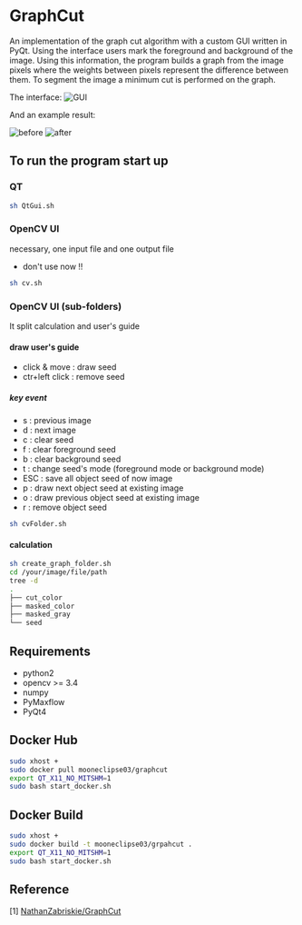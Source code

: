 # GraphCut

An implementation of the graph cut algorithm with a custom GUI written in PyQt. 
Using the interface users mark the foreground and background of the image. Using this information,
the program builds a graph from the image pixels where the weights between pixels
represent the difference between them. To segment the image a minimum cut is performed on the graph.

The interface:
![GUI](https://github.com/mooneclipse03/GraphCut/blob/master/images/graphCut.png "Custom PyQT interface")

And an example result:

![before](https://github.com/mooneclipse03/GraphCut/blob/master/resource/dood.jpg "Before")
![after](https://github.com/mooneclipse03/GraphCut/blob/master/images/segmented.png "After")

## To run the program start up
### QT
```bash
sh QtGui.sh
```

### OpenCV UI
necessary, one input file and one output file
* don't use now !!
```bash
sh cv.sh
```

### OpenCV UI (sub-folders)
It split calculation and user's guide
#### draw user's guide
 * click & move : draw seed
 * ctr+left click : remove seed
##### key event
 * s : previous image
 * d : next image
 * c : clear seed
 * f : clear foreground seed
 * b : clear background seed
 * t : change seed's mode (foreground mode or background mode)
 * ESC : save all object seed of now image
 * p : draw next object seed at existing image
 * o : draw previous object seed at existing image
 * r : remove object seed 

```bash
sh cvFolder.sh
```
#### calculation
```bash
sh create_graph_folder.sh
cd /your/image/file/path
tree -d
.
├── cut_color
├── masked_color
├── masked_gray
└── seed
```

## Requirements
* python2
* opencv >= 3.4
* numpy
* PyMaxflow
* PyQt4

## Docker Hub
```bash
sudo xhost +
sudo docker pull mooneclipse03/graphcut
export QT_X11_NO_MITSHM=1
sudo bash start_docker.sh
```

## Docker Build
```bash
sudo xhost +
sudo docker build -t mooneclipse03/grpahcut .
export QT_X11_NO_MITSHM=1
sudo bash start_docker.sh
```


## Reference


[1] [NathanZabriskie/GraphCut](https://github.com/NathanZabriskie/GraphCut) <br/>
